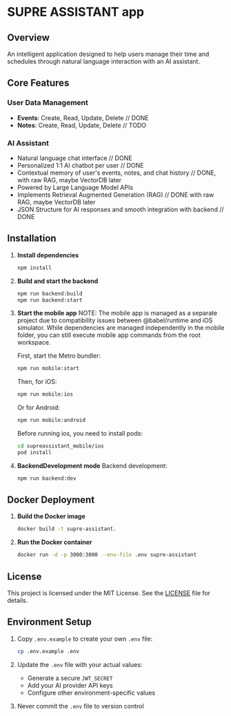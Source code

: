 # SUPRE ASSISTANT app

## Overview

An intelligent application designed to help users manage their time and schedules through natural language interaction with an AI assistant.

## Core Features

### User Data Management
- **Events**: Create, Read, Update, Delete // DONE
- **Notes**: Create, Read, Update, Delete // TODO

### AI Assistant
- Natural language chat interface // DONE
- Personalized 1:1 AI chatbot per user // DONE
- Contextual memory of user's events, notes, and chat history // DONE, with raw RAG, maybe VectorDB later
- Powered by Large Language Model APIs 
- Implements Retrieval Augmented Generation (RAG) // DONE with raw RAG, maybe VectorDB later
- JSON Structure for AI responses and smooth integration with backend // DONE

## Installation

1. **Install dependencies**
   ```bash
   npm install
   ```

2. **Build and start the backend**
   ```bash
   npm run backend:build
   npm run backend:start
   ```

3. **Start the mobile app**
   NOTE: The mobile app is managed as a separate project due to compatibility issues between @babel/runtime and iOS simulator. While dependencies are managed independently in the mobile folder, you can still execute mobile app commands from the root workspace.

   First, start the Metro bundler:
   ```bash
   npm run mobile:start
   ```

   Then, for iOS:
   ```bash
   npm run mobile:ios
   ```
   
   Or for Android:
   ```bash
   npm run mobile:android
   ```

   Before running ios, you need to install pods:
   ```bash
   cd supreassistant_mobile/ios
   pod install
   ```

4. **BackendDevelopment mode**
   Backend development:
   ```bash
   npm run backend:dev
   ```

## Docker Deployment

1. **Build the Docker image**
   ```bash
   docker build -t supre-assistant.
   ```

2. **Run the Docker container**
   ```bash
   docker run -d -p 3000:3000 --env-file .env supre-assistant
   ```

## License

This project is licensed under the MIT License. See the [LICENSE](LICENSE) file for details.

## Environment Setup

1. Copy `.env.example` to create your own `.env` file:
   ```bash
   cp .env.example .env
   ```

2. Update the `.env` file with your actual values:
   - Generate a secure `JWT_SECRET`
   - Add your AI provider API keys
   - Configure other environment-specific values

3. Never commit the `.env` file to version control
